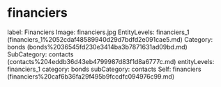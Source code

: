 # financiers

label: Financiers
Image: financiers.jpg
EntityLevels: financiers_1 (financiers_1%2052cdaf48589940d29d7bdfd2e091cae5.md)
Category: bonds (bonds%2036545fd230e3414ba3b7871631ad09bd.md)
SubCategory: contacts (contacts%204eddb36d43eb4799987d83f1d8a6777c.md)
entityLevels: financiers_1
category: bonds
subCategory: contacts
Self: financiers (financiers%20caf6b36fa29f495b9fccdfc094976c99.md)

[](Untitled%20c132a547e58d44d69c9c330602842766.md)